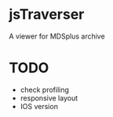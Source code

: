 # jsTraverser
A viewer for MDSplus archive

# TODO
- check profiling
- responsive layout 
- IOS version
